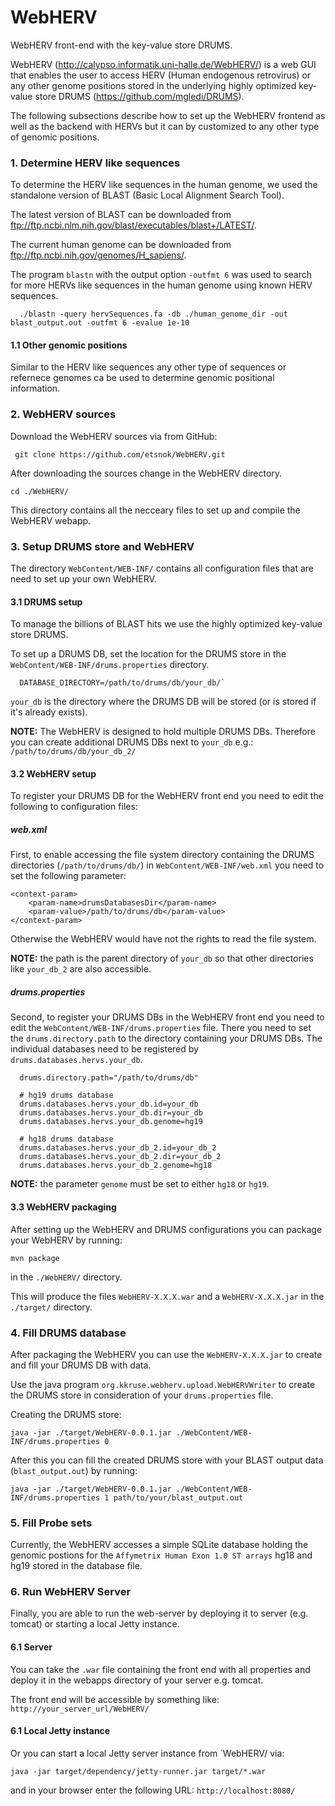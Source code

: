 # WebHERV
WebHERV front-end with the key-value store DRUMS.

WebHERV (http://calypso.informatik.uni-halle.de/WebHERV/) is a web GUI that enables the user to access HERV (Human endogenous retrovirus) or any other genome positions stored in the underlying highly optimized key-value store DRUMS (https://github.com/mgledi/DRUMS).

The following subsections describe how to set up the WebHERV frontend as well as the backend with HERVs but it can by customized to any other type of genomic positions.

### 1. Determine HERV like sequences

To determine the HERV like sequences in the human genome, we used the standalone version of BLAST (Basic Local Alignment Search Tool). 

The latest version of BLAST can be downloaded from ftp://ftp.ncbi.nlm.nih.gov/blast/executables/blast+/LATEST/.

The current human genome can be downloaded from ftp://ftp.ncbi.nih.gov/genomes/H_sapiens/.

The program `blastn` with the output option `-outfmt 6` was used to search for more HERVs like sequences in the human genome using known HERV sequences.
```
  ./blastn -query hervSequences.fa -db ./human_genome_dir -out blast_output.out -outfmt 6 -evalue 1e-10
```

#### 1.1 Other genomic positions

Similar to the HERV like sequences any other type of sequences or refernece genomes ca be used
to determine genomic positional information.  

### 2. WebHERV sources

Download the WebHERV sources via from GitHub:

```
 git clone https://github.com/etsnok/WebHERV.git
```

After downloading the sources change in the WebHERV directory.
```
cd ./WebHERV/
```

This directory contains all the necceary files to set up and compile the WebHERV webapp.

### 3. Setup DRUMS store and WebHERV
The directory `WebContent/WEB-INF/` contains all configuration files that are need to set up your own WebHERV. 

#### 3.1 DRUMS setup
To manage the billions of BLAST hits we use the highly optimized key-value store DRUMS. 
 
To set up a DRUMS DB, set the location for the DRUMS store in the 
`WebContent/WEB-INF/drums.properties` directory.

```
  DATABASE_DIRECTORY=/path/to/drums/db/your_db/`
```

`your_db` is the directory where the DRUMS DB will be stored (or is stored if it's already exists).

**NOTE:**
The WebHERV is designed to hold multiple DRUMS DBs.
Therefore you can create additional DRUMS DBs next to `your_db`
 e.g.: `/path/to/drums/db/your_db_2/`
 
#### 3.2 WebHERV setup

To register your DRUMS DB for the WebHERV front end you need to edit the following to configuration files:

##### web.xml

First, to enable accessing the file system directory containing the DRUMS
 directories (`/path/to/drums/db/`) 
in `WebContent/WEB-INF/web.xml` you need to set the following parameter:

```
<context-param>
	<param-name>drumsDatabasesDir</param-name>
	<param-value>/path/to/drums/db</param-value>
</context-param>
```

Otherwise the WebHERV would have not the rights to read the file system.

**NOTE:** the path is the parent directory of `your_db` so that other directories 
like `your_db_2` are also accessible.


##### drums.properties
Second, to register your DRUMS DBs in the WebHERV front end you need to edit the 
`WebContent/WEB-INF/drums.properties` file.
There you need to set the `drums.directory.path` to the directory containing your DRUMS DBs.
The individual databases need to be registered by `drums.databases.hervs.your_db`.


```
  drums.directory.path="/path/to/drums/db"

  # hg19 drums database
  drums.databases.hervs.your_db.id=your_db
  drums.databases.hervs.your_db.dir=your_db
  drums.databases.hervs.your_db.genome=hg19

  # hg18 drums database
  drums.databases.hervs.your_db_2.id=your_db_2
  drums.databases.hervs.your_db_2.dir=your_db_2
  drums.databases.hervs.your_db_2.genome=hg18
```

**NOTE:** the parameter `genome` must be set to either `hg18` or `hg19`.

#### 3.3 WebHERV packaging

After setting up the WebHERV and DRUMS configurations you can package your WebHERV
by running:
```
mvn package
```

in the `./WebHERV/` directory.

This will produce the files `WebHERV-X.X.X.war` and a `WebHERV-X.X.X.jar` in the `./target/` directory.

### 4. Fill DRUMS database

After packaging the WebHERV you can use the `WebHERV-X.X.X.jar` to create and fill your DRUMS DB with data. 

Use the java program `org.kkruse.webherv.upload.WebHERVWriter` to create the DRUMS store in consideration of your `drums.properties` file.

Creating the DRUMS store:
```
java -jar ./target/WebHERV-0.0.1.jar ./WebContent/WEB-INF/drums.properties 0
```

After this you can fill the created DRUMS store with your BLAST output data (`blast_output.out`) by running:
```
java -jar ./target/WebHERV-0.0.1.jar ./WebContent/WEB-INF/drums.properties 1 path/to/your/blast_output.out
```

### 5. Fill Probe sets

Currently, the WebHERV accesses a simple SQLite database holding the genomic postions 
for the `Affymetrix Human Exon 1.0 ST arrays` hg18 and hg19 stored in the database file. 

### 6. Run WebHERV Server

Finally, you are able to run the web-server by deploying it to server (e.g. tomcat) or
starting a local Jetty instance.

#### 6.1 Server

You can take the `.war` file containing the front end with all properties 
and deploy it in the webapps directory of your server e.g. tomcat.  

The front end will be accessible by something like: `http://your_server_url/WebHERV/`

#### 6.1 Local Jetty instance

Or you can start a local Jetty server instance from `WebHERV/ via:
```
java -jar target/dependency/jetty-runner.jar target/*.war
```

and in your browser enter the following URL: `http://localhost:8080/` 

